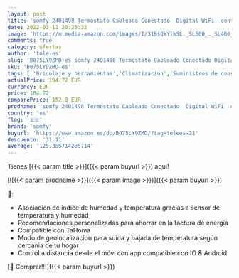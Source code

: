 ```yaml
---
layout: post
title: 'somfy 2401498 Termostato Cableado Conectado  Digital WiFi  controla tu calefacción Desde el móvil  Compatible con Alexa  Google Home y Tahoma  Blanco'
date: 2022-03-11 20:25:32
image: 'https://m.media-amazon.com/images/I/316sQkYlkSL._SL500_._SL400_.jpg'
comments: true
category: ofertas
author: 'tole.es'
slug: 'B075LY9ZMD-es somfy 2401498 Termostato Cableado Conectado Digital WiFi...'
sku: 'B075LY9ZMD-es'
tags: [ 'Bricolaje y herramientas','Climatización','Suministros de construcción','Termostatos','Termostatos y accesorios','alexa','google','home','somfy', ]
actualPrice: 104.72 EUR
currency: EUR
price: 104.72
comparePrice: 152.0 EUR
prodname: 'somfy 2401498 Termostato Cableado Conectado  Digital WiFi  controla tu calefacción Desde el móvil  Compatible con Alexa  Google Home y Tahoma  Blanco'
country: 'es'
flag: '🇪🇸'
brand: 'somfy'
buyurl: 'https://www.amazon.es/dp/B075LY9ZMD/?tag=tolees-21'
descuento: '31.11'
average: '125.385714285714'
---
```


Tienes [{{< param title >}}]({{< param buyurl >}}) aqui!

[![{{< param prodname >}}]({{< param image >}})]({{< param buyurl >}})

🔎:

- Asociacion de indice de humedad y temperatura gracias a sensor de temperatura y humedad
- Recomendaciones personalizadas para ahorrar en la factura de energia
- Compatible con TaHoma
- Modo de geolocalizacion para suida y bajada de temperatura según cercania de tu hogar
- Control a distancia desde el móvi con app compatible con IO & Android

[🛒 Comprar!!!]({{< param buyurl >}})
